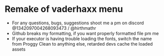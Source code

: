 # Remake of vaderhaxx menu

* For any questions, bugs, suggestions shoot me a pm on discord @1342097004268093473 / @hirthmathr
* Github breaks my formatting, if you want properly formatted file pm me
* If your executor is having trouble loading the fonts, switch the name from Proggy Clean to anything else, retarded devs cache the loaded assets
